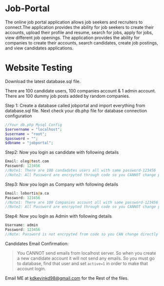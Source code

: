 # Job-Portal

The online job portal application allows job seekers and recruiters to connect.The application provides the ability for job seekers to create their accounts, upload their profile and resume, search for jobs, apply for jobs, view different job openings. The application provides the ability for companies to create their accounts, search candidates, create job postings, and view candidates applications.


# Website Testing

Download the latest database.sql file.

There are 100 candidate users, 100 companies account & 1 admin account.
There are 100 dummy job posts added by random companies.

Step 1: Create a database called jobportal and import everything from database.sql file. Next check your db.php file for database connection configuration

```php
//Your db.php Mysql Config
$servername = "localhost";
$username = "root";
$password = "";
$dbname = "jobportal";
```

Step2: Now you login as candidate with following details

```php
Email: oleg@test.com
Password: 123456
//Note1: There are 100 candadates users all with same password-123456
//Note2: All Password are encrpyted through code so you CANNOT change password directly from database.
```

Step3: Now you login as Company with following details

```php
Email: lobortis@a.ca
Password: 123456
//Note1: There are 100 Companies account all with same password-123456
//Note2: All Password are encrpyted through code so you CANNOT change password directly from database.
```

Step4: Now you login as Admin with following details

```php
Username: admin
Password: 123456
//Note: Password is not encrpyted from code so you CAN change directly from database.
```

Candidates Email Confirmation:
>You CANNOT send emails from localhost server. So when you create a new candidate account it will not send any emails. So you must go to database, find that user and set ```active=1``` in order to make that account login. 


Email ME at kdkevinkd98@gmail.com for the Rest of the files.

